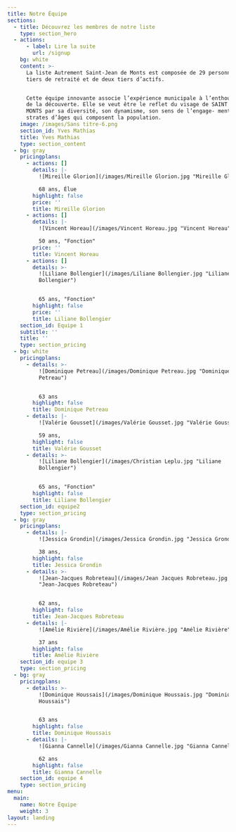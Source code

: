 ```yaml
---
title: Notre Équipe
sections:
  - title: Découvrez les membres de notre liste
    type: section_hero
  - actions:
      - label: Lire la suite
        url: /signup
    bg: white
    content: >-
      La liste Autrement Saint-Jean de Monts est composée de 29 personnes, un
      tiers de retraité et de deux tiers d’actifs.


      Cette équipe innovante associe l’expérience municipale à l’enthousiasme
      de la découverte. Elle se veut être le reflet du visage de SAINT JEAN DE
      MONTS par sa diversité, son dynamisme, son sens de l’engage- ment et les
      strates d’âges qui composent la population.
    image: /images/Sans titre-6.png
    section_id: Yves Mathias
    title: Yves Mathias
    type: section_content
  - bg: gray
    pricingplans:
      - actions: []
        details: |-
          ![Mireille Glorion](/images/Mireille Glorion.jpg "Mireille Glorion")

          68 ans, Élue
        highlight: false
        price: ''
        title: Mireille Glorion
      - actions: []
        details: |-
          ![Vincent Horeau](/images/Vincent Horeau.jpg "Vincent Horeau")

          50 ans, "Fonction"
        price: ''
        title: Vincent Horeau
      - actions: []
        details: >-
          ![Liliane Bollengier](/images/Liliane Bollengier.jpg "Liliane
          Bollengier")


          65 ans, "Fonction"
        highlight: false
        price: ''
        title: Liliane Bollengier
    section_id: Equipe 1
    subtitle: ''
    title: ''
    type: section_pricing
  - bg: white
    pricingplans:
      - details: >-
          ![Dominique Petreau](/images/Dominique Petreau.jpg "Dominique
          Petreau")


          63 ans
        highlight: false
        title: Dominique Petreau
      - details: |-
          ![Valérie Gousset](/images/Valérie Gousset.jpg "Valérie Gousset")

          59 ans,
        highlight: false
        title: Valérie Gousset
      - details: >-
          ![Liliane Bollengier](/images/Christian Leplu.jpg "Liliane
          Bollengier")


          65 ans, "Fonction"
        highlight: false
        title: Liliane Bollengier
    section_id: equipe2
    type: section_pricing
  - bg: gray
    pricingplans:
      - details: |-
          ![Jessica Grondin](/images/Jessica Grondin.jpg "Jessica Grondin")

          38 ans,
        highlight: false
        title: Jessica Grondin
      - details: >-
          ![Jean-Jacques Robreteau](/images/Jean Jacques Robreteau.jpg
          "Jean-Jacques Robreteau")


          62 ans,
        highlight: false
        title: Jean-Jacques Robreteau
      - details: |-
          ![Amélie Rivière](/images/Amélie Rivière.jpg "Amélie Rivière")

          37 ans
        highlight: false
        title: Amélie Rivière
    section_id: equipe 3
    type: section_pricing
  - bg: gray
    pricingplans:
      - details: >-
          ![Dominique Houssais](/images/Dominique Houssais.jpg "Dominique
          Houssais")


          63 ans
        highlight: false
        title: Dominique Houssais
      - details: |-
          ![Gianna Cannelle](/images/Gianna Cannelle.jpg "Gianna Cannelle")

          62 ans
        highlight: false
        title: Gianna Cannelle
    section_id: equipe 4
    type: section_pricing
menu:
  main:
    name: Notre Équipe
    weight: 3
layout: landing
---
```


